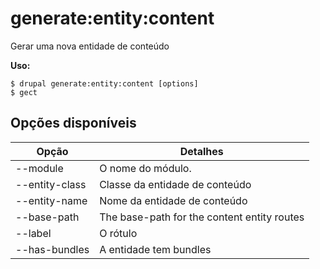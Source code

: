 # generate:entity:content
Gerar uma nova entidade de conteúdo

**Uso:**
```
$ drupal generate:entity:content [options] 
$ gect  
```

## Opções disponíveis
Opção | Detalhes
-------|-------------
--module | O nome do módulo.
--entity-class | Classe da entidade de conteúdo
--entity-name | Nome da entidade de conteúdo
--base-path | The base-path for the content entity routes
--label | O rótulo
--has-bundles | A entidade tem bundles
